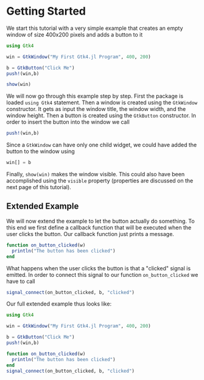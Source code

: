 # Getting Started

We start this tutorial with a very simple example that creates an empty window of size 400x200 pixels
and adds a button to it
```julia
using Gtk4

win = GtkWindow("My First Gtk4.jl Program", 400, 200)

b = GtkButton("Click Me")
push!(win,b)

show(win)
```
We will now go through this example step by step. First the package is loaded `using Gtk4` statement. Then a window is created using the `GtkWindow` constructor. It gets as input the window title, the window width, and the window height. Then a button is created using the `GtkButton` constructor. In order to insert the button into the window we call
```julia
push!(win,b)
```
Since a `GtkWindow` can have only one child widget, we could have added the button to the window using
```julia
win[] = b
```
Finally, `show(win)` makes the window visible.
This could also have been accomplished using the `visible` property (properties are discussed on the next page of this tutorial).

## Extended Example

We will now extend the example to let the button actually do something. To this end we first define a callback function that will be executed when the user clicks the button. Our callback function just prints a message.
```julia
function on_button_clicked(w)
  println("The button has been clicked")
end
```
What happens when the user clicks the button is that a "clicked" signal is emitted. In order to connect this signal to our function `on_button_clicked` we have to call
```julia
signal_connect(on_button_clicked, b, "clicked")
```
Our full extended example thus looks like:
```julia
using Gtk4

win = GtkWindow("My First Gtk4.jl Program", 400, 200)

b = GtkButton("Click Me")
push!(win,b)

function on_button_clicked(w)
  println("The button has been clicked")
end
signal_connect(on_button_clicked, b, "clicked")
```

